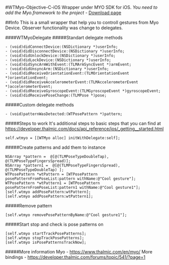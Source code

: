#WTMyo-Objective-C-iOS
Wrapper under MYO SDK for iOS. 
*You need to add the Myo.framework to the project -* [Download page](https://developer.thalmic.com/downloads)

##Info
This is a small wrapper that help you to controll gestures from Myo Device.
Observer functionality was change to delegates.

####WTMyoDelegate
#####Standart delegate methods
```
- (void)didConnectDevice:(NSDictionary *)userInfo;
- (void)didDisconnectDevice:(NSDictionary *)userInfo;
- (void)didUnlockDevice:(NSDictionary *)userInfo;
- (void)didLockDevice:(NSDictionary *)userInfo;
- (void)didSyncArmWithEvent:(TLMArmSyncEvent *)armEvent;
- (void)didUnsyncArm:(NSDictionary *)userInfo;
- (void)didReceiveOrientationEvent:(TLMOrientationEvent *)orientationEvent;
- (void)didReceiveAccelerometerEvent:(TLMAccelerometerEvent *)accelerometerEvent;
- (void)didReceiveGyroscopeEvent:(TLMGyroscopeEvent *)gyroscopeEvent;
- (void)didReceivePoseChange:(TLMPose *)pose;
```
#####Custom delegate methods
```
- (void)patternWasDetected:(WTPosePattern *)pattern;
```

#####Steps to work
It's additional steps to basic steps that you can find at https://developer.thalmic.com/docs/api_reference/ios/_getting__started.html
```
self.wtmyo = [[WTMyo alloc] initWithDelegate:self];
```
#####Create patterns and add them to instance
```
NSArray *pattern =  @[@(TLMPoseTypeDoubleTap), @(TLMPoseTypeFingersSpread)];
NSArray *pattern1 =  @[@(TLMPoseTypeFingersSpread), @(TLMPoseTypeDoubleTap) ];
WTPosePattern *wtPattern = [WTPosePattern posePatternFromPoseList:pattern withName:@"Cool gesture"];
WTPosePattern *wtPattern1 = [WTPosePattern posePatternFromPoseList:pattern1 withName:@"Cool gesture1"];
[self.wtmyo addPosePattern:wtPattern];
[self.wtmyo addPosePattern:wtPattern1];
```
#####Remove pattern
```
[self.wtmyo removePosePatternByName:@"Cool gesture1"];
```
#####Start stop and check is pose patterns on
```
[self.wtmyo startTrackPosePatterns];
[self.wtmyo stopTrackPosePatterns];
[self.wtmyo isPosePatternsTrackNow];
```

#####More information
Myo - https://www.thalmic.com/en/myo/
More bindings - https://developer.thalmic.com/forums/topic/541/?page=1



